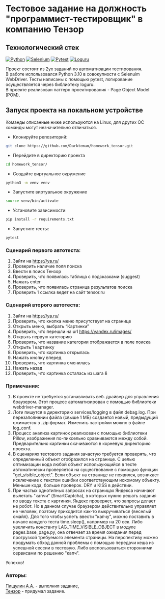# Тестовое задание на должность "программист-тестировщик" в компанию Тензор

## Технологический стек
[![Python](https://img.shields.io/badge/-Python-464646?style=flat&logo=Python&logoColor=56C0C0&color=008080)](https://www.python.org/)
[![Selenium](https://img.shields.io/badge/-Selenium-464646?style=flat&logo=selenium&logoColor=56C0C0&color=008080)](https://www.selenium.dev/)
[![Pytest](https://img.shields.io/badge/-Pytest-464646?style=flat&logo=Pytestk&logoColor=56C0C0&color=008080)](https://docs.pytest.org/en/7.3.x/)
[![Loguru](https://img.shields.io/badge/-Loguru-464646?style=flat&logo=Loguru&logoColor=56C0C0&color=008080)](https://loguru.readthedocs.io/en/stable/api/logger.html)

Проект состоит из 2ух заданий по автоматизации тестирования.  
В работе использовался Python 3.10 в совокупности с Selenuim WebDriver. 
Тесты написаны с помощью pytest, логирование осуществляется через библиотеку loguru.  
В проекте реализован паттерн проектирования - Page Object Model (POM).  


## Запуск проекта на локальном устройстве
Команды описанные ниже используются на Linux, для других ОС команды могут незначительно отличаться.
* Клонируйте репозиторий:
```bash
git clone https://github.com/Darkteman/homework_tensor.git
```
* Перейдите в директорию проекта
```bash
cd homework_tensor/
```  
* Создайте виртуальное окружение
```bash
python3 -m venv venv
```  
* Запустите виртуальное окружение
```bash
source venv/bin/activate
```
* Установите зависимости 
```bash
pip install -r requirements.txt
```
* Запустите тесты:
```bash
pytest
```

### Сценарий первого автотеста:
1.  Зайти на https://ya.ru/
2.  Проверить наличие поля поиска
3.  Ввести в поиск Тензор
4.  Проверить, что появилась таблица с подсказками (suggest) 
5.  Нажать enter
6.  Проверить, что появилась страница результатов поиска
7.  Проверить 1 ссылка ведет на сайт tensor.ru

### Сценарий второго автотеста:
1.  Зайти на https://ya.ru/
2.  Проверить, что кнопка меню присутствует на странице
3.  Открыть меню, выбрать “Картинки”
4.  Проверить, что перешли на url https://yandex.ru/images/
5.  Открыть первую категорию
6.  Проверить, что название категории отображается в поле поиска
7.  Открыть 1 картинку
8.  Проверить, что картинка открылась
9.  Нажать кнопку вперед
10. Проверить, что картинка сменилась
11. Нажать назад
12. Проверить, что картинка осталась из шага 8

### Примечания:
1. В проекте не требуется устанавливать веб. драйвер для управления браузером. Этот процесс автоматизирован с помощью библиотеки webdriver-manager.
2. Логи пишутся в директорию services/logging в файл debag.log. При перезаполнении файла (свыше 1 МБ) создается новый, предыдущий сжимается в .zip формат. Изменить настройки можно в файле log_conf.
3. Процесс анализа картинок реализован с помощью библиотеки Pillow, изображения по-пиксельно сравниваются между собой. Предварительно картинки скачиваются в корневую директорию проекта.
4. В сценариях тестового задания зачастую требуется проверять, что определенный объект отобразился на странице. С целью оптимизации кода любой объект использующийся в тесте автоматически проверяется на существование с помощью функции "get_visible_object". Если объект на странице не появился, возникает исключение с текстом ошибки соответствующим искомому объекту. Меньше кода, больше проверок. DRY и KISS в действии.   
5. При частых однотипных запросах на страницах Яндекса начинают вылетать "капчи" (SmartCaptcha), в которых нужно решать задания по вводу текста с картинки. Яндекс проверяет, что запросы делает не робот. Но в данном случае браузером действительно управляет не человек, поэтому приходится как-то выкручиваться {веселый смайл}. Для того чтобы успеть ввести "капчу", можно поставить в начале каждого теста time.sleep(), например на 20 сек. Либо увеличить константу LAG_TIME_VISIBLE_OBJECT в модуле pages.base_page.py, она отвечает за время ожидания перед прогрузкой требуемого элемента страницы. На перспективу можно продумать обход данной проблемы с помощью передачи кеша из успешной сессии в тестовую. Либо воспользоваться сторонними сервисами по решению "капч".

Успехов!

### Авторы:
[Пищулин А.А.](https://github.com/darkteman) - выполнил задание,  
[Тензор](https://tensor.ru/) - придумал задание.
